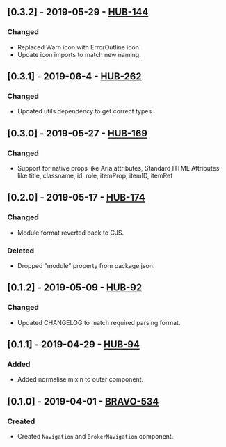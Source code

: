## [0.3.2] - 2019-05-29 - [HUB-144](https://creditandfinance.atlassian.net/browse/HUB-144)
### Changed
- Replaced Warn icon with ErrorOutline icon.
- Update icon imports to match new naming.

## [0.3.1] - 2019-06-4 - [HUB-262](https://creditandfinance.atlassian.net/browse/HUB-262)
### Changed
- Updated utils dependency to get correct types

## [0.3.0] - 2019-05-27 - [HUB-169](https://creditandfinance.atlassian.net/browse/HUB-169)
### Changed
- Support for native props like Aria attributes, Standard HTML Attributes like title, classname, id, role, itemProp, itemID, itemRef

## [0.2.0] - 2019-05-17 - [HUB-174](https://creditandfinance.atlassian.net/browse/HUB-174)
### Changed
- Module format reverted back to CJS.
### Deleted
- Dropped "module" property from package.json.

## [0.1.2] - 2019-05-09 - [HUB-92](https://creditandfinance.atlassian.net/browse/HUB-92)
### Changed
- Updated CHANGELOG to match required parsing format.

## [0.1.1] - 2019-04-29 - [HUB-94](https://creditandfinance.atlassian.net/browse/HUB-94)
### Added
- Added normalise mixin to outer component.

## [0.1.0] - 2019-04-01 - [BRAVO-534](https://creditandfinance.atlassian.net/browse/BRAVO-534)
### Created
- Created `Navigation` and `BrokerNavigation` component.